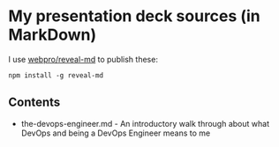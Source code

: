 # My presentation deck sources (in MarkDown)

I use [webpro/reveal-md](https://github.com/webpro/reveal-md) to publish these:

```
npm install -g reveal-md
```

## Contents

* the-devops-engineer.md - An introductory walk through about what DevOps and
being a DevOps Engineer means to me

